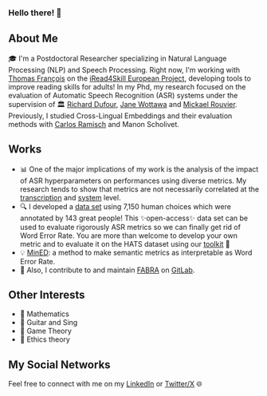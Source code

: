 ### Hello there! 🧔

<!--
**thibault-roux/thibault-roux** is a ✨ _special_ ✨ repository because its `README.md` (this file) appears on your GitHub profile.

Here are some ideas to get you started:

- 🔭 I’m currently working on ...
- 🌱 I’m currently learning ...
- 👯 I’m looking to collaborate on ...
- 🤔 I’m looking for help with ...
- 💬 Ask me about ...
- 📫 How to reach me: ...
- 😄 Pronouns: ...
- ⚡ Fun fact: ...
-->

## About Me

🎓 I'm a Postdoctoral Researcher specializing in Natural Language Processing (NLP) and Speech Processing. Right now, I'm working with [Thomas François](https://thomasfrancoisucl.wixsite.com/homepage) on the [iRead4Skill European Project](https://iread4skills.com/), developing tools to improve reading skills for adults! In my Phd, my research focused on the evaluation of Automatic Speech Recognition (ASR) systems under the supervision of 🏛 [Richard Dufour](https://cv.hal.science/richard-dufour), [Jane Wottawa](https://janewottawa.wordpress.com/) and [Mickael Rouvier](https://cv.hal.science/mickael-rouvier). Previously, I studied Cross-Lingual Embeddings and their evaluation methods with [Carlos Ramisch](https://pageperso.lis-lab.fr/carlos.ramisch/) and Manon Scholivet.

## Works

- 📊 One of the major implications of my work is the analysis of the impact of ASR hyperparameters on performances using diverse metrics. My research tends to show that metrics are not necessarily correlated at the [transcription](https://hal.science/hal-03712735/) and [system](https://hal.science/hal-04584931/) level.
- 🔍 I developed a [data set](https://hal.science/hal-04125590/) using 7,150 human choices which were annotated by 143 great people! This ✨open-access✨ data set can be used to evaluate rigorously ASR metrics so we can finally get rid of Word Error Rate. You are more than welcome to develop your own metric and to evaluate it on the HATS dataset using our [toolkit](https://github.com/thibault-roux/metric-evaluator) 🤗
- 💡 [MinED](https://univ-avignon.hal.science/hal-04615039/): a method to make semantic metrics as interpretable as Word Error Rate.
- 📡 Also, I contribute to and maintain [FABRA](https://cental.uclouvain.be/fabra/) on [GitLab](https://gitlab.com/thibault-roux).


## Other Interests

- 📐 Mathematics
- 🎸 Guitar and Sing
- 🎲 Game Theory
- 🌱 Ethics theory

## My Social Networks

Feel free to connect with me on my [LinkedIn](https://www.linkedin.com/in/thibault-baneras-roux-700aa21b0/) or [Twitter/X](https://twitter.com/BanerasRoux) 🌐
